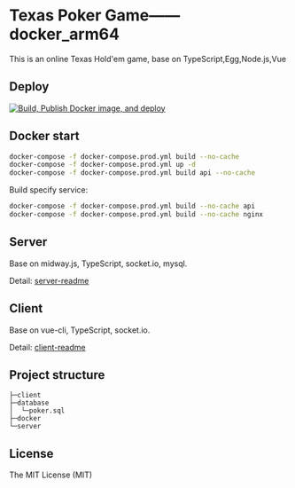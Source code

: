# Texas Poker Game——docker_arm64

This is an online Texas Hold'em game, base on TypeScript,Egg,Node.js,Vue

## Deploy

[![Build, Publish Docker image, and deploy](https://github.com/yujunhui/TexasPokerGame/actions/workflows/build-and-push.yml/badge.svg?event=workflow_dispatch)](https://github.com/yujunhui/TexasPokerGame/actions/workflows/build-and-push.yml)

## Docker start

```bash
docker-compose -f docker-compose.prod.yml build --no-cache
docker-compose -f docker-compose.prod.yml up -d
docker-compose -f docker-compose.prod.yml build api --no-cache
```

Build specify service:

```bash
docker-compose -f docker-compose.prod.yml build --no-cache api
docker-compose -f docker-compose.prod.yml build --no-cache nginx
```

## Server

Base on midway.js, TypeScript, socket.io, mysql.

Detail: [server-readme](./server/README.md)

## Client

Base on vue-cli, TypeScript, socket.io.

Detail: [client-readme](./client/README.md)

## Project structure

``` plain
├─client
├─database
│  └─poker.sql
├─docker
└─server
```

## License

The MIT License (MIT)
